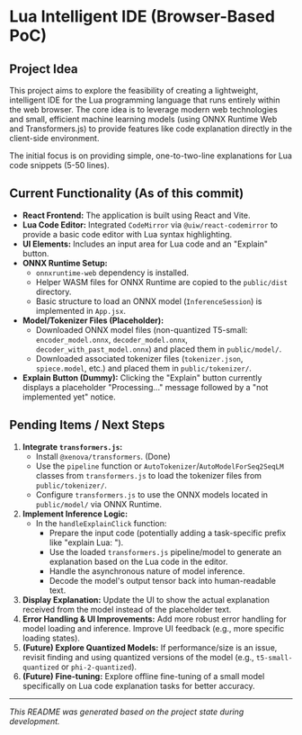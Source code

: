 # Lua Intelligent IDE (Browser-Based PoC)

## Project Idea

This project aims to explore the feasibility of creating a lightweight, intelligent IDE for the Lua programming language that runs entirely within the web browser. The core idea is to leverage modern web technologies and small, efficient machine learning models (using ONNX Runtime Web and Transformers.js) to provide features like code explanation directly in the client-side environment.

The initial focus is on providing simple, one-to-two-line explanations for Lua code snippets (5-50 lines).

## Current Functionality (As of this commit)

*   **React Frontend:** The application is built using React and Vite.
*   **Lua Code Editor:** Integrated `CodeMirror` via `@uiw/react-codemirror` to provide a basic code editor with Lua syntax highlighting.
*   **UI Elements:** Includes an input area for Lua code and an "Explain" button.
*   **ONNX Runtime Setup:**
    *   `onnxruntime-web` dependency is installed.
    *   Helper WASM files for ONNX Runtime are copied to the `public/dist` directory.
    *   Basic structure to load an ONNX model (`InferenceSession`) is implemented in `App.jsx`.
*   **Model/Tokenizer Files (Placeholder):**
    *   Downloaded ONNX model files (non-quantized T5-small: `encoder_model.onnx`, `decoder_model.onnx`, `decoder_with_past_model.onnx`) and placed them in `public/model/`.
    *   Downloaded associated tokenizer files (`tokenizer.json`, `spiece.model`, etc.) and placed them in `public/tokenizer/`.
*   **Explain Button (Dummy):** Clicking the "Explain" button currently displays a placeholder "Processing..." message followed by a "not implemented yet" notice.

## Pending Items / Next Steps

1.  **Integrate `transformers.js`:**
    *   Install `@xenova/transformers`. (Done)
    *   Use the `pipeline` function or `AutoTokenizer`/`AutoModelForSeq2SeqLM` classes from `transformers.js` to load the tokenizer files from `public/tokenizer/`.
    *   Configure `transformers.js` to use the ONNX models located in `public/model/` via ONNX Runtime.
2.  **Implement Inference Logic:**
    *   In the `handleExplainClick` function:
        *   Prepare the input code (potentially adding a task-specific prefix like "explain Lua: ").
        *   Use the loaded `transformers.js` pipeline/model to generate an explanation based on the Lua code in the editor.
        *   Handle the asynchronous nature of model inference.
        *   Decode the model's output tensor back into human-readable text.
3.  **Display Explanation:** Update the UI to show the actual explanation received from the model instead of the placeholder text.
4.  **Error Handling & UI Improvements:** Add more robust error handling for model loading and inference. Improve UI feedback (e.g., more specific loading states).
5.  **(Future) Explore Quantized Models:** If performance/size is an issue, revisit finding and using quantized versions of the model (e.g., `t5-small-quantized` or `phi-2-quantized`).
6.  **(Future) Fine-tuning:** Explore offline fine-tuning of a small model specifically on Lua code explanation tasks for better accuracy.

---

*This README was generated based on the project state during development.*
